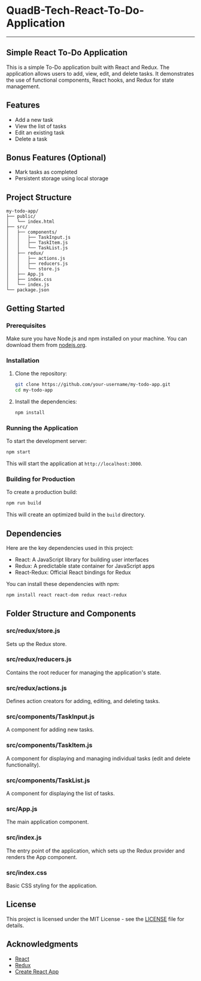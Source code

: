 # QuadB-Tech-React-To-Do-Application
---

## Simple React To-Do Application

This is a simple To-Do application built with React and Redux. The application allows users to add, view, edit, and delete tasks. It demonstrates the use of functional components, React hooks, and Redux for state management.

## Features

- Add a new task
- View the list of tasks
- Edit an existing task
- Delete a task

## Bonus Features (Optional)

- Mark tasks as completed
- Persistent storage using local storage

## Project Structure

```
my-todo-app/
├── public/
│   └── index.html
├── src/
│   ├── components/
│   │   ├── TaskInput.js
│   │   ├── TaskItem.js
│   │   └── TaskList.js
│   ├── redux/
│   │   ├── actions.js
│   │   ├── reducers.js
│   │   └── store.js
│   ├── App.js
│   ├── index.css
│   └── index.js
└── package.json
```

## Getting Started

### Prerequisites

Make sure you have Node.js and npm installed on your machine. You can download them from [nodejs.org](https://nodejs.org/).

### Installation

1. Clone the repository:
   ```bash
   git clone https://github.com/your-username/my-todo-app.git
   cd my-todo-app
   ```

2. Install the dependencies:
   ```bash
   npm install
   ```

### Running the Application

To start the development server:
```bash
npm start
```

This will start the application at `http://localhost:3000`.

### Building for Production

To create a production build:
```bash
npm run build
```

This will create an optimized build in the `build` directory.

## Dependencies

Here are the key dependencies used in this project:

- React: A JavaScript library for building user interfaces
- Redux: A predictable state container for JavaScript apps
- React-Redux: Official React bindings for Redux

You can install these dependencies with npm:

```bash
npm install react react-dom redux react-redux
```

## Folder Structure and Components

### src/redux/store.js
Sets up the Redux store.

### src/redux/reducers.js
Contains the root reducer for managing the application's state.

### src/redux/actions.js
Defines action creators for adding, editing, and deleting tasks.

### src/components/TaskInput.js
A component for adding new tasks.

### src/components/TaskItem.js
A component for displaying and managing individual tasks (edit and delete functionality).

### src/components/TaskList.js
A component for displaying the list of tasks.

### src/App.js
The main application component.

### src/index.js
The entry point of the application, which sets up the Redux provider and renders the App component.

### src/index.css
Basic CSS styling for the application.

## License

This project is licensed under the MIT License - see the [LICENSE](LICENSE) file for details.

## Acknowledgments

- [React](https://reactjs.org/)
- [Redux](https://redux.js.org/)
- [Create React App](https://create-react-app.dev/)


